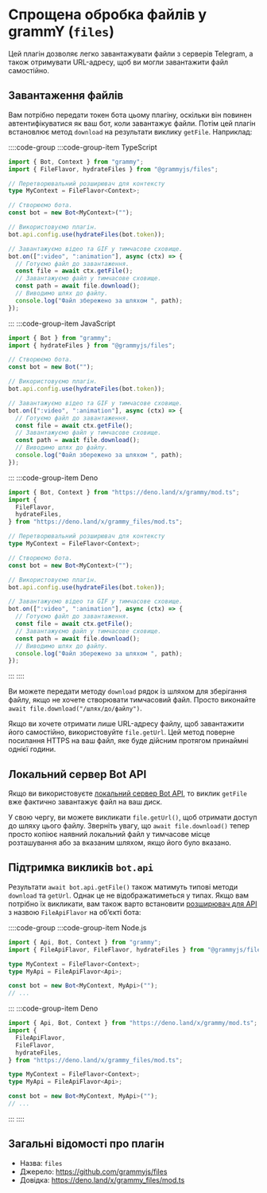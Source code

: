 # Спрощена обробка файлів у grammY (`files`)

Цей плагін дозволяє легко завантажувати файли з серверів Telegram, а також отримувати URL-адресу, щоб ви могли завантажити файл самостійно.

## Завантаження файлів

Вам потрібно передати токен бота цьому плагіну, оскільки він повинен автентифікуватися як ваш бот, коли завантажує файли.
Потім цей плагін встановлює метод `download` на результати виклику `getFile`.
Наприклад:

::::code-group
:::code-group-item TypeScript

```ts
import { Bot, Context } from "grammy";
import { FileFlavor, hydrateFiles } from "@grammyjs/files";

// Перетворювальний розширювач для контексту
type MyContext = FileFlavor<Context>;

// Створюємо бота.
const bot = new Bot<MyContext>("");

// Використовуємо плагін.
bot.api.config.use(hydrateFiles(bot.token));

// Завантажуємо відео та GIF у тимчасове сховище.
bot.on([":video", ":animation"], async (ctx) => {
  // Готуємо файл до завантаження.
  const file = await ctx.getFile();
  // Завантажуємо файл у тимчасове сховище.
  const path = await file.download();
  // Виводимо шлях до файлу.
  console.log("Файл збережено за шляхом ", path);
});
```

:::
:::code-group-item JavaScript

```js
import { Bot } from "grammy";
import { hydrateFiles } from "@grammyjs/files";

// Створюємо бота.
const bot = new Bot("");

// Використовуємо плагін.
bot.api.config.use(hydrateFiles(bot.token));

// Завантажуємо відео та GIF у тимчасове сховище.
bot.on([":video", ":animation"], async (ctx) => {
  // Готуємо файл до завантаження.
  const file = await ctx.getFile();
  // Завантажуємо файл у тимчасове сховище.
  const path = await file.download();
  // Виводимо шлях до файлу.
  console.log("Файл збережено за шляхом ", path);
});
```

:::
:::code-group-item Deno

```ts
import { Bot, Context } from "https://deno.land/x/grammy/mod.ts";
import {
  FileFlavor,
  hydrateFiles,
} from "https://deno.land/x/grammy_files/mod.ts";

// Перетворювальний розширювач для контексту
type MyContext = FileFlavor<Context>;

// Створюємо бота.
const bot = new Bot<MyContext>("");

// Використовуємо плагін.
bot.api.config.use(hydrateFiles(bot.token));

// Завантажуємо відео та GIF у тимчасове сховище.
bot.on([":video", ":animation"], async (ctx) => {
  // Готуємо файл до завантаження.
  const file = await ctx.getFile();
  // Завантажуємо файл у тимчасове сховище.
  const path = await file.download();
  // Виводимо шлях до файлу.
  console.log("Файл збережено за шляхом ", path);
});
```

:::
::::

Ви можете передати методу `download` рядок із шляхом для зберігання файлу, якщо не хочете створювати тимчасовий файл.
Просто виконайте `await file.download("/шлях/до/файлу")`.

Якщо ви хочете отримати лише URL-адресу файлу, щоб завантажити його самостійно, використовуйте `file.getUrl`.
Цей метод поверне посилання HTTPS на ваш файл, яке буде дійсним протягом принаймні однієї години.

## Локальний сервер Bot API

Якщо ви використовуєте [локальний сервер Bot API](https://core.telegram.org/bots/api#using-a-local-bot-api-server), то виклик `getFile` вже фактично завантажує файл на ваш диск.

У свою чергу, ви можете викликати `file.getUrl()`, щоб отримати доступ до шляху цього файлу.
Зверніть увагу, що `await file.download()` тепер просто копіює наявний локальний файл у тимчасове місце розташування або за вказаним шляхом, якщо його було вказано.

## Підтримка викликів `bot.api`

Результати `await bot.api.getFile()` також матимуть типові методи `download` та `getUrl`.
Однак це не відображатиметься у типах.
Якщо вам потрібно їх викликати, вам також варто встановити [розширювач для API](../advanced/transformers.md#розширювач-для-api) з назвою `FileApiFlavor` на обʼєкті бота:

::::code-group
:::code-group-item Node.js

```ts
import { Api, Bot, Context } from "grammy";
import { FileApiFlavor, FileFlavor, hydrateFiles } from "@grammyjs/files";

type MyContext = FileFlavor<Context>;
type MyApi = FileApiFlavor<Api>;

const bot = new Bot<MyContext, MyApi>("");
// ...
```

:::
:::code-group-item Deno

```ts
import { Api, Bot, Context } from "https://deno.land/x/grammy/mod.ts";
import {
  FileApiFlavor,
  FileFlavor,
  hydrateFiles,
} from "https://deno.land/x/grammy_files/mod.ts";

type MyContext = FileFlavor<Context>;
type MyApi = FileApiFlavor<Api>;

const bot = new Bot<MyContext, MyApi>("");
// ...
```

:::
::::

## Загальні відомості про плагін

- Назва: `files`
- Джерело: <https://github.com/grammyjs/files>
- Довідка: <https://deno.land/x/grammy_files/mod.ts>
